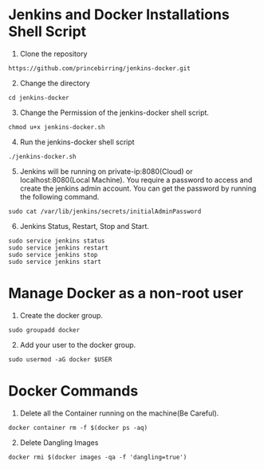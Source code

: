# Jenkins and Docker Installations Shell Script

1. Clone the repository
```
https://github.com/princebirring/jenkins-docker.git
```
2. Change the directory
```
cd jenkins-docker
```
3. Change the Permission of the jenkins-docker shell script.
```
chmod u+x jenkins-docker.sh
```
4. Run the jenkins-docker shell script
```
./jenkins-docker.sh
```
5. Jenkins will be running on private-ip:8080(Cloud) or localhost:8080(Local Machine). You require a password to access and create the jenkins admin account. You can get the password by running the following command. 
```
sudo cat /var/lib/jenkins/secrets/initialAdminPassword
```
6. Jenkins Status, Restart, Stop and Start. 
```
sudo service jenkins status
sudo service jenkins restart
sudo service jenkins stop
sudo service jenkins start
```
# Manage Docker as a non-root user
1. Create the docker group.
```
sudo groupadd docker
```
2. Add your user to the docker group.
```
sudo usermod -aG docker $USER
```
# Docker Commands
1. Delete all the Container running on the machine(Be Careful).
```
docker container rm -f $(docker ps -aq)
```
2. Delete Dangling Images
```
docker rmi $(docker images -qa -f 'dangling=true')
```
